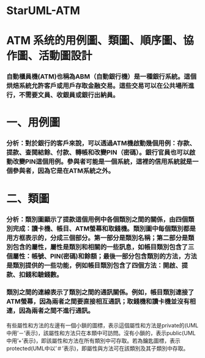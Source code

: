 # StarUML-ATM

# ATM 系统的用例圖、類圖、順序圖、協作圖、活動圖設計

### 自動櫃員機(ATM)也稱為ABM（自動銀行機）是一種銀行系統。這個烘焙系統允許客戶或用戶存取金融交易。這些交易可以在公共場所進行，不需要文員、收銀員或銀行出納員。

# 一、用例圖

### 分析：對於銀行的客戶來說，可以透過ATM機啟動幾個用例：存款、提款、查閱結餘、付款、轉帳和改變PIN（密碼）。銀行官員也可以啟動改變PIN這個用例。參與者可能是一個系統，這裡的信用系統就是一個參與者，因為它是在ATM系統之外。

# 二、類圖

### 分析：類別圖顯示了提款這個用例中各個類別之間的關係，由四個類別完成：讀卡機、帳目、ATM螢幕和取錢機。類別圖中每個類別都是用方框表示的，分成三個部分。第一部分是類別名稱；第二部分是類別包含的屬性，屬性是類別和相關的一些訊息，如帳目類別包含了三個屬性：帳號、PIN(密碼)和餘額；最後一部分包含類別的方法，方法是類別提供的一些功能，例如帳目類別包含了四個方法：開啟、提款、扣錢和驗錢數。

### 類別之間的連線表示了類別之間的通訊關係。例如，帳目類別連接了ATM螢幕，因為兩者之間要直接相互通訊；取錢機和讀卡機並沒有相連，因為兩者之間不進行通訊。
 有些屬性和方法的左邊有一個小鎖的圖標，表示這個屬性和方法是private的(UML中用’－’表示)，該屬性和方法只在本類中可訪問。沒有小鎖的，表示public(UML中用’+’表示)，即該屬性和方法在所有類別中可存取。若為鑰匙圖標，表示protected(UML中以’＃’表示)，即屬性與方法可在該類別及其子類別中存取。
